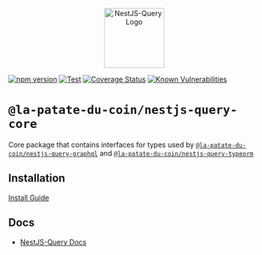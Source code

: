 <p align="center">
  <a href="https://la-patate-du-coin.github.io/nestjs-query" target="blank"><img src="https://la-patate-du-coin.github.io/nestjs-query/img/logo.svg" width="120" alt="NestJS-Query Logo" /></a>
</p>

[![npm version](https://img.shields.io/npm/v/@la-patate-du-coin/nestjs-query-core.svg)](https://www.npmjs.org/package/@la-patate-du-coin/nestjs-query-core)
[![Test](https://github.com/La-patate-du-coin/nestjs-query/workflows/Test/badge.svg?branch=master)](https://github.com/La-patate-du-coin/nestjs-query/actions?query=workflow%3ATest+and+branch%3Amaster+)
[![Coverage Status](https://codecov.io/gh/La-patate-du-coin/nestjs-query/branch/master/graph/badge.svg?token=29EX71ID2P)](https://codecov.io/gh/La-patate-du-coin/nestjs-query)
[![Known Vulnerabilities](https://snyk.io/test/github/La-patate-du-coin/nestjs-query/badge.svg?targetFile=packages/core/package.json)](https://snyk.io/test/github/La-patate-du-coin/nestjs-query?targetFile=packages/core/package.json)

# `@la-patate-du-coin/nestjs-query-core`

Core package that contains interfaces for types used by [`@la-patate-du-coin/nestjs-query-graphql`](../query-graphql)
and [`@la-patate-du-coin/nestjs-query-typeorm`](../query-typeorm)

## Installation

[Install Guide](https://la-patate-du-coin.github.io/nestjs-query/docs/introduction/install)

## Docs

- [NestJS-Query Docs](https://la-patate-du-coin.github.io/nestjs-query/docs/introduction/getting-started)
